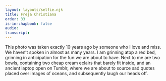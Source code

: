 ```yaml
---
layout: layouts/selfie.njk
title: Freja Christiana
order: 33
is-in-chapbook: false
audio:
transcript:
---
```


This photo was taken exactly 10 years ago by someone who I love and miss. We haven’t spoken in almost as many years. I am grinning atop a red bed, grinning in anticipation for the fun we are about to have. Next to me are two bowls, containing two cheap cream eclairs that barely fit inside, and an ancient laptop open on Tumblr, where we are about to source sad quotes placed over images of oceans, and subsequently laugh our heads off.
